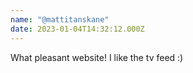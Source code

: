 ```yaml
---
name: "@mattitanskane"
date: 2023-01-04T14:32:12.000Z
---
```


What pleasant website! I like the tv feed :)
